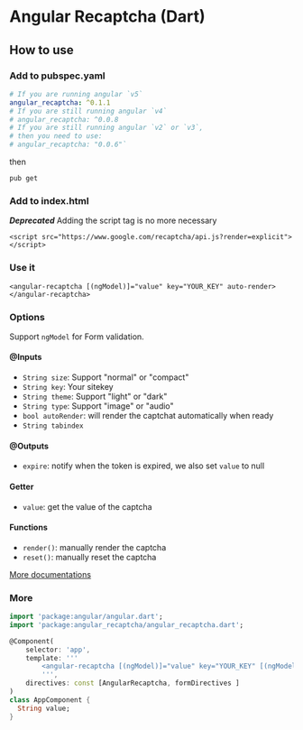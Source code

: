 # Angular Recaptcha (Dart)

## How to use

### Add to pubspec.yaml

```yaml
# If you are running angular `v5`
angular_recaptcha: ^0.1.1
# If you are still running angular `v4`
# angular_recaptcha: ^0.0.8
# If you are still running angular `v2` or `v3`,
# then you need to use: 
# angular_recaptcha: "0.0.6"` 
```

then

`pub get`

### Add to index.html

***Deprecated*** 
Adding the script tag is no more necessary

`<script src="https://www.google.com/recaptcha/api.js?render=explicit"></script>`

### Use it

`<angular-recaptcha [(ngModel)]="value" key="YOUR_KEY" auto-render></angular-recaptcha>`

### Options

Support `ngModel` for Form validation.

#### @Inputs

- `String size`: Support "normal" or "compact"
- `String key`: Your sitekey
- `String theme`: Support "light" or "dark"
- `String type`: Support "image" or "audio"
- `bool autoRender`: will render the captchat automatically when ready
- `String tabindex`

#### @Outputs

- `expire`: notify when the token is expired, we also set `value` to null

#### Getter

- `value`: get the value of the captcha

#### Functions

- `render()`: manually render the captcha
- `reset()`: manually reset the captcha

[More documentations](https://developers.google.com/recaptcha/docs/display)

### More

```dart
import 'package:angular/angular.dart';
import 'package:angular_recaptcha/angular_recaptcha.dart';

@Component(
    selector: 'app',
    template: '''
        <angular-recaptcha [(ngModel)]="value" key="YOUR_KEY" [(ngModel)]="value" auto-render></angular-recaptcha>
        ''',
    directives: const [AngularRecaptcha, formDirectives ]
)
class AppComponent {
  String value;
}
```
